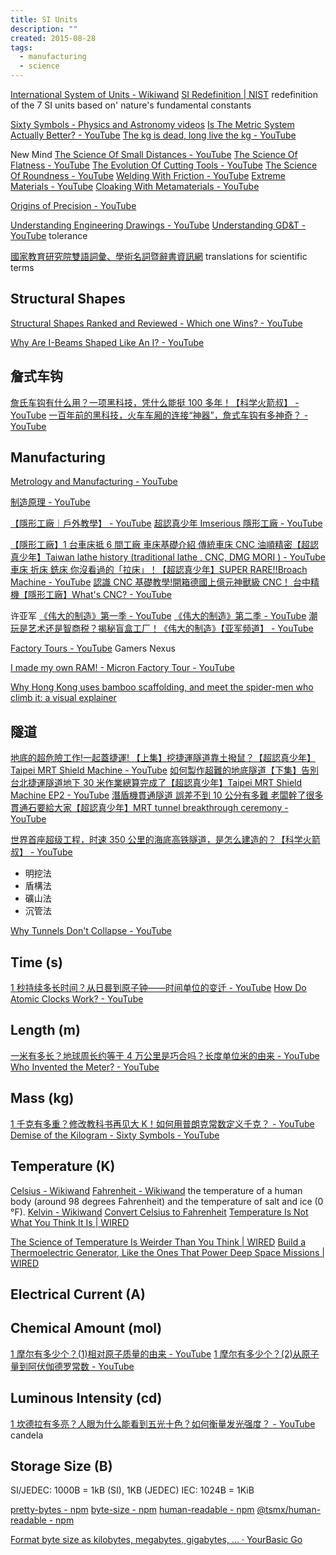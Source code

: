 ```yaml
---
title: SI Units
description: ""
created: 2015-08-28
tags:
  - manufacturing
  - science
---
```


[International System of Units - Wikiwand](http://www.wikiwand.com/en/International_System_of_Units)
[SI Redefinition | NIST](https://www.nist.gov/si-redefinition) redefinition of the 7 SI units based on' nature's fundamental constants

[Sixty Symbols - Physics and Astronomy videos](http://www.sixtysymbols.com/)
[Is The Metric System Actually Better? - YouTube](https://www.youtube.com/watch?v=hid7EJkwDNk)
[The kg is dead, long live the kg - YouTube](https://www.youtube.com/watch?v=c_e1wITe_ig)

New Mind
[The Science Of Small Distances - YouTube](https://www.youtube.com/watch?v=Aw-xbs8ZWxE)
[The Science Of Flatness - YouTube](https://www.youtube.com/watch?v=OWa3F4bKJsE)
[The Evolution Of Cutting Tools - YouTube](https://www.youtube.com/watch?v=YSdho8y4EoA)
[The Science Of Roundness - YouTube](https://www.youtube.com/watch?v=NjbvOTUSqdI)
[Welding With Friction - YouTube](https://www.youtube.com/watch?v=D1NcfXxtKng)
[Extreme Materials - YouTube](https://www.youtube.com/watch?v=3a8uOXIPhNI)
[Cloaking With Metamaterials - YouTube](https://www.youtube.com/watch?v=sweVNjEQj0s)

[Origins of Precision - YouTube](https://www.youtube.com/watch?v=gNRnrn5DE58)

[Understanding Engineering Drawings - YouTube](https://www.youtube.com/watch?v=ht9GwXQMgpo)
[Understanding GD&T - YouTube](https://www.youtube.com/watch?v=G7wnGeR_69k) tolerance

[國家教育研究院雙語詞彙、學術名詞暨辭書資訊網](https://terms.naer.edu.tw/) translations for scientific terms

## Structural Shapes

[Structural Shapes Ranked and Reviewed - Which one Wins? - YouTube](https://www.youtube.com/watch?v=cgLnADEfm6E)

[Why Are I-Beams Shaped Like An I? - YouTube](https://www.youtube.com/watch?v=zSz0kV0BPDY)

## 詹式车钩

[詹氏车钩有什么用？一项黑科技，凭什么能挺 100 多年！【科学火箭叔】 - YouTube](https://www.youtube.com/watch?v=9zXW-MYCJ3Q)
[一百年前的黑科技，火车车厢的连接“神器”，詹式车钩有多神奇？ - YouTube](https://www.youtube.com/watch?v=hT92PTeZj5c)

## Manufacturing

[Metrology and Manufacturing - YouTube](https://www.youtube.com/playlist?list=PLC7a8fNahjQ9u4V4iaK_6KhRaGngI0x3q)

[制造原理 - YouTube](https://www.youtube.com/channel/UCGQJrrdJYehPFec-ptvZzBA)

[【隱形工廠｜戶外教學】 - YouTube](https://www.youtube.com/playlist?list=PLBTwOvE8YhQFcfuoNhXOaJsUsVNnyf_3z)
[超認真少年 Imserious 隱形工廠 - YouTube](https://www.youtube.com/channel/UCckzc03-ycrpB1XIUfRhpnw/search?query=%E9%9A%B1%E5%BD%A2%E5%B7%A5%E5%BB%A0)

[【隱形工廠】1 台車床抵 6 間工廠 車床基礎介紹 傳統車床 CNC 油順精密【超認真少年】Taiwan lathe history (traditional lathe , CNC, DMG MORI ) - YouTube](https://www.youtube.com/watch?v=60u4TepzKlo)
[車床 折床 銑床 你沒看過的「拉床」！【超認真少年】SUPER RARE!!Broach Machine - YouTube](https://www.youtube.com/watch?v=FqzqE2xWicM)
[認識 CNC 基礎教學!開箱德國上億元神獸級 CNC！ 台中精機【隱形工廠】What's CNC? - YouTube](https://www.youtube.com/watch?v=KZ0lIzlYHw4)

许亚军
[《伟大的制造》第一季 - YouTube](https://www.youtube.com/playlist?list=PLIjobl3M0vH0h9XC-eQCk5USGyrvS8lfu)
[《伟大的制造》第二季 - YouTube](https://www.youtube.com/playlist?list=PLIjobl3M0vH34R1bEkOtCLJ0a12FFeA8L)
[潮玩是艺术还是智商税？揭秘盲盒工厂！《伟大的制造》【亚军频道】 - YouTube](https://www.youtube.com/watch?v=Djx3-fx1HEI)

[Factory Tours - YouTube](https://www.youtube.com/playlist?list=PLsuVSmND84QuVMZuk2HGUtCSYXR7nmC5a) Gamers Nexus

[I made my own RAM! - Micron Factory Tour - YouTube](https://www.youtube.com/watch?v=-EhDlXx3okU)

[Why Hong Kong uses bamboo scaffolding, and meet the spider-men who climb it: a visual explainer](https://multimedia.scmp.com/infographics/culture/article/3183200/bamboo-scaffolding/index.html)

## 隧道

[地底的超危險工作!一起蓋捷運! 【上集】挖捷運隧道靠土撥鼠？【超認真少年】Taipei MRT Shield Machine - YouTube](https://www.youtube.com/watch?v=G-ulNnxMPeY)
[如何製作超難的地底隧道【下集】告別台北捷運隧道地下 30 米作業總算完成了【超認真少年】Taipei MRT Shield Machine EP2 - YouTube](https://www.youtube.com/watch?v=rkwegidU05k)
[潛盾機貫通隧道 誤差不到 10 公分有多難 老闆幹了很多貫通石要給大家【超認真少年】MRT tunnel breakthrough ceremony - YouTube](https://www.youtube.com/watch?v=SOIRKoo0VmQ)

[世界首座超级工程，时速 350 公里的海底高铁隧道，是怎么建造的？【科学火箭叔】 - YouTube](https://www.youtube.com/watch?v=LEyVt3HN2rE)

- 明挖法
- 盾構法
- 礦山法
- 沉管法

[Why Tunnels Don't Collapse - YouTube](https://www.youtube.com/watch?v=xNDppVTVUss)

## Time (s)

[1 秒持续多长时间？从日晷到原子钟——时间单位的变迁 - YouTube](https://www.youtube.com/watch?v=P5iiuB3YoVU)
[How Do Atomic Clocks Work? - YouTube](https://www.youtube.com/watch?v=l8CI3bs9rvY)

## Length (m)

[一米有多长？地球周长约等于 4 万公里是巧合吗？长度单位米的由来 - YouTube](https://www.youtube.com/watch?v=51v2f2KyZzk)
[Who Invented the Meter? - YouTube](https://www.youtube.com/watch?v=e3eHHwcMVcA)

## Mass (kg)

[1 千克有多重？修改教科书再见大 K！如何用普朗克常数定义千克？ - YouTube](https://www.youtube.com/watch?v=oGj4t22gJPY)
[Demise of the Kilogram - Sixty Symbols - YouTube](https://www.youtube.com/watch?v=1l9gqTzAbXI)

## Temperature (K)

[Celsius - Wikiwand](https://www.wikiwand.com/en/Celsius)
[Fahrenheit - Wikiwand](https://www.wikiwand.com/en/Fahrenheit) the temperature of a human body (around 98 degrees Fahrenheit) and the temperature of salt and ice (0 °F).
[Kelvin - Wikiwand](https://www.wikiwand.com/en/Kelvin)
[Convert Celsius to Fahrenheit](https://www.unitconverters.net/temperature/celsius-to-fahrenheit.htm)
[Temperature Is Not What You Think It Is | WIRED](https://www.wired.com/story/temperature-is-not-what-you-think-it-is/)

[The Science of Temperature Is Weirder Than You Think | WIRED](https://www.wired.com/story/temperature-is-weirder-than-you-think/amp)
[Build a Thermoelectric Generator, Like the Ones That Power Deep Space Missions | WIRED](https://www.wired.com/story/build-a-thermoelectric-generator-like-the-ones-that-power-deep-space-missions/?intcid=inline_amp)

## Electrical Current (A)

## Chemical Amount (mol)

[1 摩尔有多少个？(1)相对原子质量的由来 - YouTube](https://www.youtube.com/watch?v=mETLizmoxTE)
[1 摩尔有多少个？(2)从原子量到阿伏伽德罗常数 - YouTube](https://www.youtube.com/watch?v=C2K7GwtdL6A&t=686s)

## Luminous Intensity (cd)

[1 坎德拉有多亮？人眼为什么能看到五光十色？如何衡量发光强度？ - YouTube](https://www.youtube.com/watch?v=q93igRffczI) candela

## Storage Size (B)

SI/JEDEC: 1000B = 1kB (SI), 1KB (JEDEC)
IEC: 1024B = 1KiB

[pretty-bytes - npm](https://www.npmjs.com/package/pretty-bytes)
[byte-size - npm](https://www.npmjs.com/package/byte-size)
[human-readable - npm](https://www.npmjs.com/package/human-readable)
[@tsmx/human-readable - npm](https://www.npmjs.com/package/@tsmx/human-readable)

[Format byte size as kilobytes, megabytes, gigabytes, ... · YourBasic Go](https://yourbasic.org/golang/formatting-byte-size-to-human-readable-format/)
